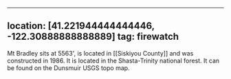 
---
location: [41.221944444444446, -122.30888888888889]
tag: firewatch
---

Mt Bradley sits at 5563', is located in [[Siskiyou County]] and was constructed in 1986. It is located in the Shasta-Trinity national forest. It can be found on the Dunsmuir USGS topo map.
